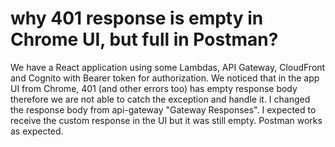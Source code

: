 
# why 401 response is empty in Chrome UI, but full in Postman?

We have a React application using some Lambdas, API Gateway, CloudFront and Cognito with Bearer token for authorization. We noticed that in the app UI from Chrome, 401 (and other errors too) has empty response body therefore we are not able to catch the exception and handle it.
I changed the response body from api-gateway "Gateway Responses". I expected to receive the custom response in the UI but it was still empty. Postman works as expected.

        